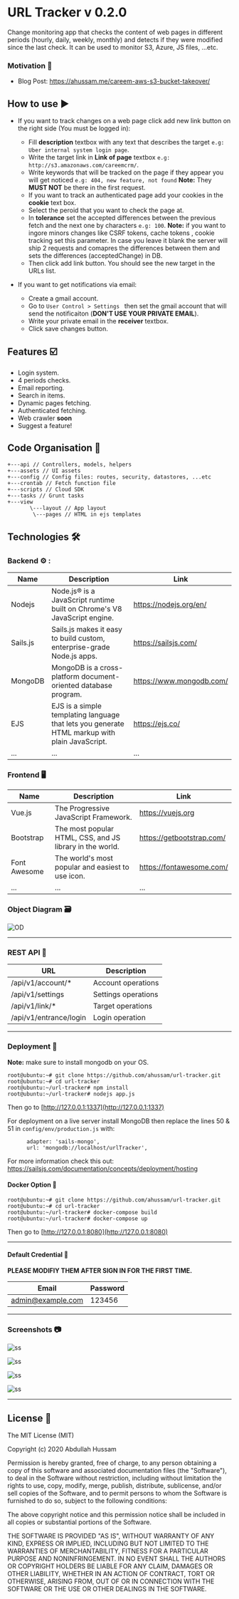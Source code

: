 # URL Tracker v 0.2.0

Change monitoring app that checks the content of web pages in different periods (hourly, daily, weekly, monthly) and detects if they were modified since the last check. It can be used to monitor S3, Azure, JS files, ...etc.   

### Motivation :battery:

* Blog Post: https://ahussam.me/careem-aws-s3-bucket-takeover/


## How to use :arrow_forward:

* If you want to track changes on a web page click add new link button on the right side (You must be logged in): 
  * Fill **description** textbox with any text that describes the target `e.g: Uber internal system login page`.  
  * Write the target link in **Link of page** textbox `e.g: http://s3.amazonaws.com/careemcrm/`. 
  * Write keywords that will be tracked on the page if they appear you will get noticed `e.g: 404, new feature, not found`
  **Note:** They **MUST NOT** be there in the first request. 
  * If you want to track an authenticated page add your cookies in the **cookie** text box.
  * Select the peroid that you want to check the page at.
  * In **tolerance** set the accepted differences between the previous fetch and the next one by characters `e.g: 100`. **Note:** if you
want to ingore minors changes like CSRF tokens, cache tokens , cookie tracking set this parameter. In case you leave it blank the server will ship 2 requests and comapres the differences between them and sets the differences (acceptedChange) in DB. 
  * Then click add link button. You should see the new target in the URLs list. 
  
  
* If you want to get notifications via email: 
   * Create a gmail account. 
   * Go to `User Control > Settings ` then set the gmail account that will send the notificaiton (**DON'T USE YOUR PRIVATE EMAIL**).
   * Write your private email in the **receiver** textbox. 
   * Click save changes button. 
  
## Features :ballot_box_with_check:	

  - Login system. 
  - 4 periods checks. 
  - Email reporting.
  - Search in items. 
  - Dynamic pages fetching. 
  - Authenticated fetching.  
  - Web crawler **soon** 
  - Suggest a feature! 

## Code Organisation :open_file_folder:	

```
+---api // Controllers, models, helpers 
+---assets // UI assets 
+---config // Config files: routes, security, datastores, ...etc
+---crontab // Fetch function file
+---scripts // Cloud SDK
+---tasks // Grunt tasks
+---view 
       \---layout // App layout
        \---pages // HTML in ejs templates 
```

## Technologies :hammer_and_wrench:	
### Backend :gear: : 
| Name | Description | Link 
| ------ | ------ | ------
| Nodejs | Node.js® is a JavaScript runtime built on Chrome's V8 JavaScript engine.| https://nodejs.org/en/
Sails.js | Sails.js makes it easy to build custom, enterprise-grade Node.js apps. | https://sailsjs.com/
MongoDB | MongoDB is a cross-platform document-oriented database program. |https://www.mongodb.com/
EJS| EJS is a simple templating language that lets you generate HTML markup with plain JavaScript. |https://ejs.co/|
...|...|...|

### Frontend :desktop_computer:  
| Name | Description | Link 
| ------ | ------ | ------
| Vue.js| The Progressive JavaScript Framework. | https://vuejs.org
| Bootstrap |  The most popular HTML, CSS, and JS library in the world. | https://getbootstrap.com/
Font Awesome|The world's most popular and easiest to use icon.|https://fontawesome.com/|
...|...|...|

### Object Diagram :card_file_box:	 
![OD](/img/od.png)

------


### REST API :link:	

| URL | Description 
| ------ | ------ | 
/api/v1/account/* | Account operations 
/api/v1/settings | Settings operations 
/api/v1/link/* | Target operations 
/api/v1/entrance/login| Login operation

------

### Deployment :rocket:	

**Note:** make sure to install mongodb on your OS. 

```
root@ubuntu:~# git clone https://github.com/ahussam/url-tracker.git
root@ubuntu:~# cd url-tracker
root@ubuntu:~/url-tracker# npm install 
root@ubuntu:~/url-tracker# nodejs app.js 
```

Then go to [http://127.0.0.1:1337](http://127.0.0.1:1337) 

For deployment on a live server install MongoDB then replace the lines 50 & 51 in `config/env/production.js` with: 

```
      adapter: 'sails-mongo',
      url: 'mongodb://localhost/urlTracker', 
```

For more information check this out: https://sailsjs.com/documentation/concepts/deployment/hosting 


#### Docker Option :whale2:

```
root@ubuntu:~# git clone https://github.com/ahussam/url-tracker.git
root@ubuntu:~# cd url-tracker
root@ubuntu:~/url-tracker# docker-compose build
root@ubuntu:~/url-tracker# docker-compose up
```

Then go to [http://127.0.0.1:8080](http://127.0.0.1:8080) 

------

#### Default Credential :key:	

**PLEASE MODIFIY THEM AFTER SIGN IN FOR THE FIRST TIME.** 

 Email | Password 
------ | -------
admin@example.com| 123456
------


### Screenshots :camera:	
![ss](/img/ss1.png)

![ss](/img/ss2.png)

![ss](/img/ss3.png)

![ss](/img/ss4.png)

------

## License :page_facing_up:	
The MIT License (MIT)

Copyright (c) 2020 Abdullah Hussam 

Permission is hereby granted, free of charge, to any person obtaining a copy of this software and associated documentation files (the "Software"), to deal in the Software without restriction, including without limitation the rights to use, copy, modify, merge, publish, distribute, sublicense, and/or sell copies of the Software, and to permit persons to whom the Software is furnished to do so, subject to the following conditions:

The above copyright notice and this permission notice shall be included in all copies or substantial portions of the Software.

THE SOFTWARE IS PROVIDED "AS IS", WITHOUT WARRANTY OF ANY KIND, EXPRESS OR IMPLIED, INCLUDING BUT NOT LIMITED TO THE WARRANTIES OF MERCHANTABILITY, FITNESS FOR A PARTICULAR PURPOSE AND NONINFRINGEMENT. IN NO EVENT SHALL THE AUTHORS OR COPYRIGHT HOLDERS BE LIABLE FOR ANY CLAIM, DAMAGES OR OTHER LIABILITY, WHETHER IN AN ACTION OF CONTRACT, TORT OR OTHERWISE, ARISING FROM, OUT OF OR IN CONNECTION WITH THE SOFTWARE OR THE USE OR OTHER DEALINGS IN THE SOFTWARE.
